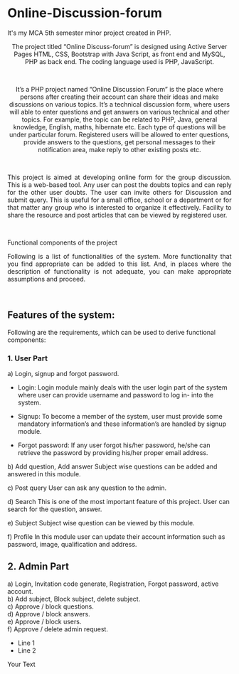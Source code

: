 # Online-Discussion-forum
It's my MCA 5th semester minor project created in PHP.<br />

<p style="text-align: center"> The project titled “Online Discuss-forum” is designed using Active Server Pages HTML, CSS, Bootstrap with Java Script, as front end and MySQL, PHP as back end. The coding language used is PHP, JavaScript.</p> <br />

<p style='text-align: center;'> It’s a PHP project named “Online Discussion Forum” is the place where persons after creating their account can share their ideas and make discussions on various topics. It’s a technical discussion form, where users will able to enter questions and get answers on various technical and other topics. For example, the topic can be related to PHP, Java, general knowledge, English, maths, hibernate etc. Each type of questions will be under particular forum. Registered users will be allowed to enter questions, provide answers to the questions, get personal messages to their notification area, make reply to other existing posts etc.</p> <br />

<p style='text-align: justify;'> This project is aimed at developing online form for the group discussion. This is a web-based tool. Any user can post the doubts topics and can reply for the other user doubts. The user can invite others for Discussion and submit query. This is useful for a small office, school or a department or for that matter any group who is interested to organize it effectively. Facility to share the resource and post articles that can be viewed by registered user.</p> <br />

Functional components of the project <br />
<p style='text-align: justify;'> Following is a list of functionalities of the system. More functionality that you find appropriate can be added to this list. And, in places where the description of functionality is not adequate, you can make appropriate assumptions and proceed.</p> <br />

## Features of the system:
Following are the requirements, which can be used to derive functional components: 

### 1. User Part
a) Login, signup and forgot password.

- Login: Login module mainly deals with the user login part of the system where user can provide username and password to log in- into the system.

- Signup: To become a member of the system, user must provide some mandatory information’s and these information’s are handled by signup module.

- Forgot password: If any user forgot his/her password, he/she can retrieve the
password by providing his/her proper email address.

b) Add question, Add answer
Subject wise questions can be added and answered in this module. 

c) Post query
User can ask any question to the admin.

d) Search
This is one of the most important feature of this project. User can search for the question, answer. 

e) Subject 
Subject wise question can be viewed by this module.

f) Profile
In this module user can update their account information such as password, image, qualification and address. 



## 2. Admin Part
a) Login, Invitation code generate, Registration, Forgot password, active account.<br />
b) Add subject, Block subject, delete subject.<br />
c) Approve / block questions.<br />
d) Approve / block answers.<br />
e) Approve / block users.<br />
f) Approve / delete admin request.<br />

<ul>
<li>Line 1</li>
<li>Line 2</li>
</ul>
<p style='text-align: justify;'> Your Text </p>
